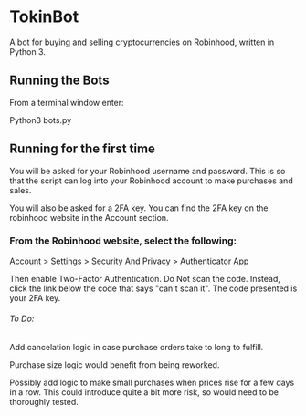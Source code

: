 # TokinBot
A bot for buying and selling cryptocurrencies on Robinhood, written in Python 3.


## Running the Bots
From a terminal window enter:

  Python3 bots.py


## Running for the first time

You will be asked for your Robinhood username and password. This is so that the script can log into your Robinhood account to make purchases and sales.

You will also be asked for a 2FA key. You can find the 2FA key on the robinhood website in the Account section.



### From the Robinhood website, select the following:

Account > Settings > Security And Privacy > Authenticator App

Then enable Two-Factor Authentication. Do Not scan the code. Instead, click the link below the code that says "can't scan it". The code presented is your 2FA key.


###### To Do:
Add cancelation logic in case purchase orders take to long to fulfill.

Purchase size logic would benefit from being reworked.

Possibly add logic to make small purchases when prices rise for a few days in a row. This could introduce quite a bit more risk, so would need to be thoroughly tested.

